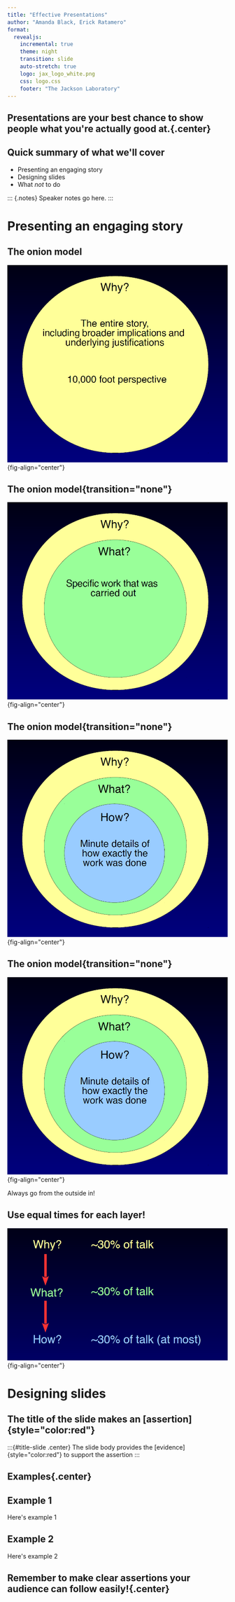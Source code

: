 ```yaml
---
title: "Effective Presentations"
author: "Amanda Black, Erick Ratamero"
format:
  revealjs:
    incremental: true
    theme: night
    transition: slide
    auto-stretch: true
    logo: jax_logo_white.png
    css: logo.css
    footer: "The Jackson Laboratory"
---
```


## Presentations are your best chance to show people what you're actually good at.{.center}

## Quick summary of what we'll cover

- Presenting an engaging story
- Designing slides
- What _not_ to do

::: {.notes}
Speaker notes go here.
:::

# Presenting an engaging story

## The onion model

![](presentation_workshop_images/onion_1.png){fig-align="center"}

## The onion model{transition="none"}

![](presentation_workshop_images/onion_2.png){fig-align="center"}

## The onion model{transition="none"}

![](presentation_workshop_images/onion_3.png){fig-align="center"}

## The onion model{transition="none"}

![](presentation_workshop_images/onion_3.png){fig-align="center"}

Always go from the outside in!

## Use equal times for each layer!

![](presentation_workshop_images/why_what_how.png){fig-align="center"}

# Designing slides

## The title of the slide makes an [assertion]{style="color:red"}

:::{#title-slide .center}
The slide body provides the [evidence]{style="color:red"} to support the assertion
:::

## Examples{.center}

## Example 1

Here's example 1

## Example 2

Here's example 2

## Remember to make clear assertions your audience can follow easily!{.center}
